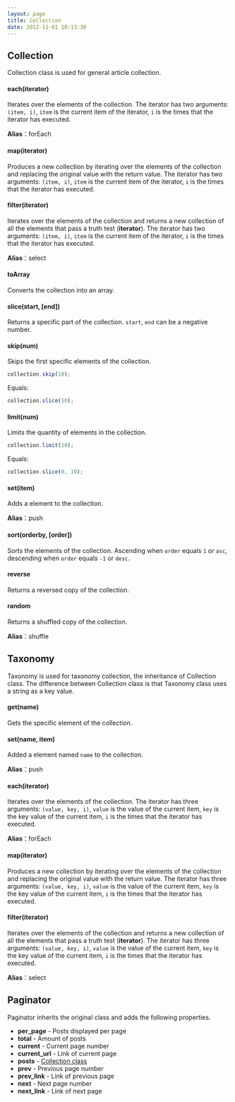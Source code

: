 ```yaml
---
layout: page
title: Collection
date: 2012-11-01 18:13:30
---
```


<a id="collection"></a>
## Collection

Collection class is used for general article collection.

#### each(iterator)

Iterates over the elements of the collection. The iterator has two arguments: `(item, i)`, `item` is the current item of the iterator, `i` is the times that the iterator has executed.
	
**Alias**：forEach
	
#### map(iterator)

Produces a new collection by iterating over the elements of the collection and replacing the original value with the return value. The iterator has two arguments: `(item, i)`, `item` is the current item of the iterator, `i` is the times that the iterator has executed.

#### filter(iterator)

Iterates over the elements of the collection and returns a new collection of all the elements that pass a truth test (**iterator**). The iterator has two arguments: `(item, i)`, `item` is the current item of the iterator, `i` is the times that the iterator has executed.

**Alias**：select
	
#### toArray

Converts the collection into an array.

#### slice(start, [end])

Returns a specific part of the collection. `start`, `end` can be a negative number.

#### skip(num)

Skips the first specific elements of the collection.

``` js
collection.skip(10);
```

Equals:

``` js
collection.slice(10);
```

#### limit(num)

Limits the quantity of elements in the collection.

``` js
collection.limit(10);
```

Equals:

``` js
collection.slice(0, 10);
```

#### set(item)

Adds a element to the collection.

**Alias**：push
	
#### sort(orderby, [order])

Sorts the elements of the collection. Ascending when `order` equals `1` or `asc`, descending when `order` equals `-1` or `desc`.

#### reverse

Returns a reversed copy of the collection.

#### random

Returns a shuffled copy of the collection.

**Alias**：shuffle

<a id="taxonomy"></a>
## Taxonomy

Taxonomy is used for taxonomy collection, the inheritance of Collection class. The difference between Collection class is that Taxonomy class uses a string as a key value.

#### get(name)

Gets the specific element of the collection.
	
#### set(name, item)

Added a element named `name` to the collection.

**Alias**：push
	
#### each(iterator)

Iterates over the elements of the collection. The iterator has three arguments: `(value, key, i)`, `value` is the value of the current item, `key` is the key value of the current item, `i` is the times that the iterator has executed.
	
**Alias**：forEach
	
#### map(iterator)

Produces a new collection by iterating over the elements of the collection and replacing the original value with the return value. The iterator has three arguments: `(value, key, i)`, `value` is the value of the current item, `key` is the key value of the current item, `i` is the times that the iterator has executed.

#### filter(iterator)

Iterates over the elements of the collection and returns a new collection of all the elements that pass a truth test (**iterator**). The iterator has three arguments: `(value, key, i)`, `value` is the value of the current item, `key` is the key value of the current item, `i` is the times that the iterator has executed.

**Alias**：select

<a id="paginator"></a>
## Paginator

Paginator inherits the original class and adds the following properties.

- **per_page** - Posts displayed per page
- **total** - Amount of posts
- **current** - Current page number
- **current_url** - Link of current page
- **posts** - [Collection class][1]
- **prev** - Previous page number
- **prev_link** - Link of previous page
- **next** - Next page number
- **next_link** - Link of next page

[1]: #collection